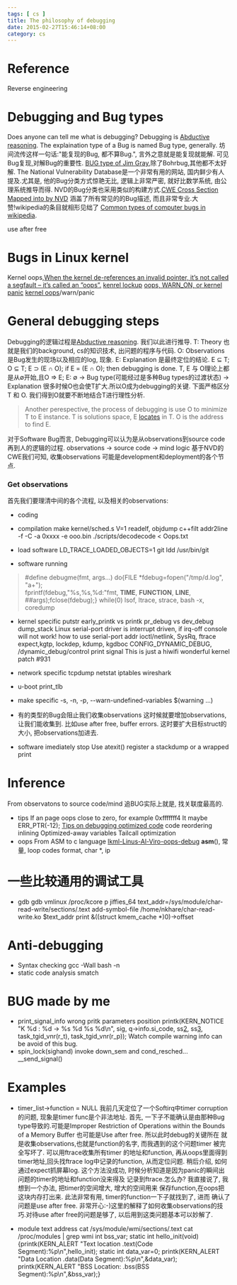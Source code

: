 ```yaml
---
tags: [ cs ] 
title: The philosophy of debugging
date: 2015-02-27T15:46:14+08:00 
category: cs
---
```


# Reference
Reverse engineering

# Debugging and Bug types
Does anyone can tell me what is debugging? Debugging is [Abductive reasoning][1].
The explaination type of a Bug is named Bug type, generally.
坊间流传这样一句话:"能复现的Bug, 都不算Bug.", 言外之意就是能复现就能解.
可见Bug复现,对解Bug的重要性. [BUG type of Jim Gray][2],除了Bohrbug,其他都不太好解.
The National Vulnerability Database是一个非常有用的网站, 国内鲜少有人提及.尤其是,
他的Bug分类方式惊艳无比, 逻辑上非常严密, 就好比数学系统, 由公理系统推导而得.
NVD的Bug分类也采用类似的构建方式.[CWE Cross Section Mapped into by NVD][3] 
涵盖了所有常见的的Bug描述, 而且非常专业.大赞!wikipedia的条目就相形见绌了
[Common types of computer bugs in wikipedia][4].


use after free

# Bugs in Linux kernel 
Kernel oops,[When the kernel de-references an invalid pointer, it’s not called a segfault – it’s called an ”oops”.](http://neependra.net/kernel/Debugging_Kernel_OOPs_FUDCon2011.pdf)
[kenrel lockup](http://www.av8n.com/computer/htm/kernel-lockup.htm)
[oops, WARN_ON, or kernel panic](http://fedoraproject.org/wiki/KernelBugClassification)
[kernel oops](https://www.kernel.org/doc/Documentation/oops-tracing.txt)/warn/panic

# General debugging steps
Debugging的逻辑过程是[Abductive reasoning][1]. 我们以此进行推导.
T: Theory 也就是我们的background, cs的知识技术, 出问题的程序与代码.
O: Observations 是Bug发生的现场以及相应的log, 现象.
E: Explanation 是最终定位的结论.
E ⊆ T; O ⊆ T; E ⊃ (E ∩ O); 
if E = (E ∩ O); then debugging is done.
T, E 与 O理论上都是从∅开始,且O => E;
E: ∅ -> Bug type(可能经过是多种Bug types的过渡状态) -> Explanation 
很多时候O也会使T扩大.所以O成为debugging的关键.
下面严格区分T 和 O. 我们得到O就要不断地结合T进行理性分析.
> Another perespective, 
> the process of debugging is use O to minimize T to E instance.
> T is solutions space, E [locates][5] in T. O is the address to find E.

对于Software Bug而言, Debugging可以认为是从observations到source code再到人的逻辑的过程.
observations -> source code -> mind logic
基于NVD的CWE我们可知, 收集observations 可能是development和deployment的各个节点.

### Get observations
首先我们要理清中间的各个流程, 以及相关的observations:

* coding 

* compilation
make kernel/sched.s V=1
readelf, objdump
c++filt 
addr2line -f -C -a 0xxxx -e ooo.bin
./scripts/decodecode < Oops.txt
* load software
LD_TRACE_LOADED_OBJECTS=1 git 
ldd /usr/bin/git
* software running
> #define debugme(fmt, args...) do{FILE *fdebug=fopen("/tmp/d.log", "a+"); \
> fprintf(fdebug,"%s,%s,%d:"fmt, __TIME__, __FUNCTION__, __LINE__, ##args);fclose(fdebug);} while(0)
lsof, ltrace, strace, bash -x, coredump
  * kernel specific
putstr early_printk vs printk pr_debug vs dev_debug dump_stack
Linux serial-port driver is interrupt driven, if irq-off console will not work!
how to use serial-port addr
ioctl/netlink, SysRq, ftrace expect,kgtp, lockdep, kdump, kgdboc
CONFIG_DYNAMIC_DEBUG, <debugfs>/dynamic_debug/control
print signal This is just a hiwifi wonderful kernel patch #931
  * network specific
tcpdump netstat iptables wireshark
  * u-boot
print_tlb
  * make specific
-s, -n, -p, --warn-undefined-variables
$(warning ...)
  * 有的类型的Bug会阻止我们收集observations
这时候就要增加observations,让我们能收集到. 比如use after free, buffer errors.
这时要扩大目标struct的大小, 把observations加进去.

* software imediately stop
Use atexit() register a stackdump or a wrapped print

# Inference 
From observatons to source code/mind 
追BUG实际上就是, 找关联度最高的.

* tips
If an page oops close to zero, for example 0xfffffff4
It maybe ERR_PTR(-12);
[Tips on debugging optimized code](http://www.stlinux.com/devel/debug/jtag/build?q=node/82)
code reordering inlining Optimized-away variables Tailcall optimization
* oops
From ASM to c language
[lkml-Linus-Al-Viro-oops-debug](http://yarchive.net/comp/linux/oops_decoding.html)
__asm__(), 常量, loop codes format, char *, ip 

[1]: https://en.wikipedia.org/wiki/Abductive_reasoning#Logic-based_abduction
[2]: http://www.opensourceforu.com/2010/10/joy-of-programming-types-of-bugs
[3]: https://nvd.nist.gov/cwe.cfm
[4]: https://en.wikipedia.org/wiki/Software_bug#Common_types_of_computer_bugs
[5]: https://nvd.nist.gov/cwe.cfm#cweIdEntry-CWE-1

# 一些比较通用的调试工具
* gdb
gdb vmlinux /proc/kcore
p jiffies_64
text_addr=/sys/module/char-read-write/sections/.text
add-symbol-file /home/nkhare/char-read-write.ko $text_addr
print &((struct kmem_cache *)0)->offset

# Anti-debugging
* Syntax checking
gcc -Wall
bash -n
* static code analysis
smatch

# BUG made by me
* print_signal_info wrong pritk parameters position
        printk(KERN_NOTICE "K %d : %d -> %s %d %s %d\n", sig, q->info.si_code,
                ss[2], ss[3], task_tgid_vnr(r_t), task_tgid_vnr(r_p));
 Watch compile warning info can be avoid of this bug.
* spin_lock(sighand) invoke down_sem and cond_resched...
	__send_signal()
# Examples
* timer_list->function = NULL
我前几天定位了一个Softirq中timer corruption的问题, 现象是timer func是个非法地址.
首先, 一下子不能确认是由那种Bug type导致的.可能是Improper Restriction of Operations 
within the Bounds of a Memory Buffer 也可能是Use after free. 所以此时debug的关键所在
就是收集observations,也就是function的名字, 而我遇到的这个问题timer 被完全写坏了. 
可以用ftrace收集所有timer 的地址和function, 再从oops里面得到timer地址,回头找ftrace
log中记录的function, 从而定位问题. 稍后介绍, 如何通过expect抓屏幕log.
这个方法没成功, 时候分析知道是因为panic的瞬间出问题的timer的地址和function没来得及
记录到ftrace.怎么办? 我直接说了, 我想到一个办法, 把timer的空间增大, 增大的空间用来
保存function,在oops把这块内存打出来. 此法非常有用, timer的function一下子就找到了, 进而
确认了问题是use after free. 非常开心:-)这里的解释了如何收集observations的技巧.对待use
after free的问题是够了, 以后用到这类问题基本可以妙解了.

* module text address 
cat /sys/module/wmi/sections/.text 
cat /proc/modules | grep wmi
int bss_var;
static int hello_init(void)
{printk(KERN_ALERT "Text location .text(Code Segment):%p\n",hello_init);
static int data_var=0;
printk(KERN_ALERT "Data Location .data(Data Segment):%p\n",&data_var);
printk(KERN_ALERT "BSS Location: .bss(BSS Segment):%p\n",&bss_var);}

